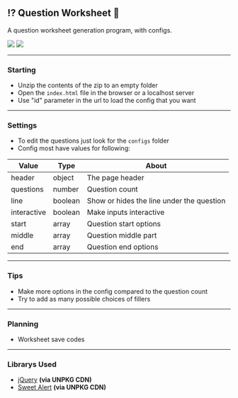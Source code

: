 ## ⁉️ Question Worksheet 📃

A question worksheet generation program, with configs.

![](https://img.shields.io/badge/Version-1.1-blue)
![](https://img.shields.io/badge/Created%20by-TriHydera-red)

-------------------------------------------
### Starting

- Unzip the contents of the zip to an empty folder
- Open the `index.html` file in the browser or a localhost server
- Use "id" parameter in the url to load the config that you want

-------------------------------------------
### Settings 

- To edit the questions just look for the `configs` folder
- Config most have values for following:

| Value     | Type   | About  |
|-----------|--------|--------|
| header | object | The page header |
| questions | number | Question count |
| line | boolean | Show or hides the line under the question |
| interactive | boolean | Make inputs interactive |
| start     | array | Question start options |
| middle    | array  | Question middle part |
| end       | array | Question end options |

-------------------------------------------
### Tips

- Make more options in the config compared to the question count
- Try to add as many possible choices of fillers

-------------------------------------------
### Planning

- Worksheet save codes

-------------------------------------------
### Librarys Used

- [jQuery](https://jquery.com/) **(via UNPKG CDN)**
- [Sweet Alert](https://sweetalert.js.org/) **(via UNPKG CDN)**
